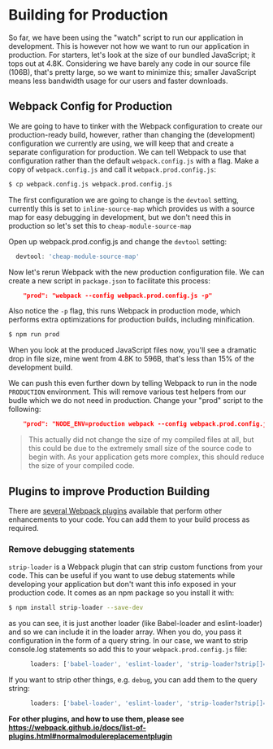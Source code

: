 # Building for Production
So far, we have been using the "watch" script to run our application in development.  This is however not how we want to run our application in production.  For starters, let's look at the size of our bundled JavaScript; it tops out at 4.8K.  Considering we have barely any code in our source file (106B), that's pretty large, so we want to minimize this; smaller JavaScript means less bandwidth usage for our users and faster downloads.

## Webpack Config for Production
We are going to have to tinker with the Webpack configuration to create our production-ready build, however, rather than changing the (development) configuration we currently are using, we will keep that and create a separate configuration for production.  We can tell Webpack to use that configuration rather than the default ```webpack.config.js``` with a flag.  Make a copy of ```webpack.config.js``` and call it ```webpack.prod.config.js```:

```bash
$ cp webpack.config.js webpack.prod.config.js
```

The first configuration we are going to change is the ```devtool``` setting, currently this is set to ```inline-source-map``` which provides us with a source map for easy debugging in development, but we don't need this in production so let's set this to ```cheap-module-source-map```

Open up webpack.prod.config.js and change the ```devtool``` setting:

```JavaScript
  devtool: 'cheap-module-source-map'
```

Now let's rerun Webpack with the new production configuration file.  We can create a new script in ```package.json``` to facilitate this process:

```JSON
    "prod": "webpack --config webpack.prod.config.js -p"
```

Also notice the ```-p``` flag, this runs Webpack in production mode, which performs extra optimizations for production builds, including minification.

```bash
$ npm run prod
```

When you look at the produced JavaScript files now, you'll see a dramatic drop in file size, mine went from 4.8K to 596B, that's less than 15% of the development build.

We can push this even further down by telling Webpack to run in the node ```PRODUCTION``` environment.  This will remove various test helpers from our budle which we do not need in production.  Change your "prod" script to the following:

```JSON
    "prod": "NODE_ENV=production webpack --config webpack.prod.config.js -p"
```

>This actually did not change the size of my compiled files at all, but this could be due to the extremely small size of the source code to begin with.  As your application gets more complex, this should reduce the size of your compiled code.

## Plugins to improve Production Building
There are [several Webpack plugins](https://webpack.github.io/docs/list-of-plugins.html#normalmodulereplacementplugin) available that perform other enhancements to your code.  You can add them to your build process as required.

### Remove debugging statements
```strip-loader``` is a Webpack plugin that can strip custom functions from your code. This can be useful if you want to use debug statements while developing your application but don't want this info exposed in your production code.  It comes as an npm package so you install it with:

```bash
$ npm install strip-loader --save-dev
```

as you can see, it is just another loader (like Babel-loader and eslint-loader) and so we can include it in the loader array.  When you do, you pass it configuration in the form of a query string.  In our case, we want to strip console.log statements so add this to your ```webpack.prod.config.js``` file:

```JavaScript
      loaders: ['babel-loader', 'eslint-loader', 'strip-loader?strip[]=console.log']
```

If you want to strip other things, e.g. ```debug```, you can add them to the query string:

```JavaScript
      loaders: ['babel-loader', 'eslint-loader', 'strip-loader?strip[]=console.log,strip[]=debug']
```

__For other plugins, and how to use them, please see https://webpack.github.io/docs/list-of-plugins.html#normalmodulereplacementplugin__

